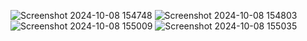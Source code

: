 ![Screenshot 2024-10-08 154748](https://github.com/user-attachments/assets/47e6eca0-7f92-4954-a435-026035f3faee)
![Screenshot 2024-10-08 154803](https://github.com/user-attachments/assets/bd7292f3-807c-4e4b-8f20-64d7376799a3)
![Screenshot 2024-10-08 155009](https://github.com/user-attachments/assets/c76f41b4-7c9c-4d33-92e2-995d3a7dedf8)
![Screenshot 2024-10-08 155035](https://github.com/user-attachments/assets/da62e3a4-b9bc-482c-a6ee-4e1384f961aa)

